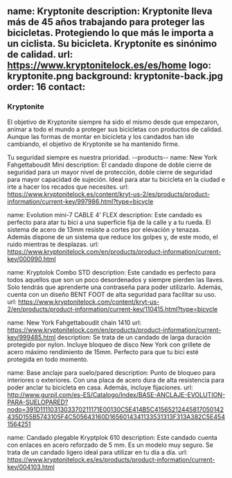 name: Kryptonite
description: Kryptonite lleva más de 45 años trabajando para proteger las bicicletas. Protegiendo lo que más le importa a un ciclista. Su bicicleta. Kryptonite es sinónimo de calidad. 
url: https://www.kryptonitelock.es/es/home
logo: kryptonite.png
background: kryptonite-back.jpg
order: 16
contact: 
----
### Kryptonite
El objetivo de Kryptonite siempre ha sido el mismo desde que empezaron, animar a todo el mundo a proteger sus bicicletas con productos de calidad. Aunque las formas de montar en bicicleta y los candados han ido cambiando, el objetivo de Kryptonite se ha mantenido firme.

Tu seguridad siempre es nuestra prioridad.
--products--
name: New York Fahgettaboudit Mini
description: El candado dispone de doble cierre de seguridad para un mayor nivel de protección, doble cierre de seguridad para mayor capacidad de sujeción. Ideal para atar tu bicicleta en la ciudad e irte a hacer los recados que necesites.
url: https://www.kryptonitelock.es/content/kryt-us-2/es/products/product-information/current-key/997986.html?type=bicycle

name: Evolution mini-7 CABLE 4’ FLEX
description: Este candado es perfecto para atar tu bici a una superficie fija de la calle y a tu rueda. El sistema de acero de 13mm resiste a cortes por elevación y tenazas. Además dispone de un sistema que reduce los golpes y, de este modo, el ruido mientras te desplazas.
url: https://www.kryptonitelock.com/en/products/product-information/current-key/000990.html

name: Kryptolok Combo STD
description: Este candado es perfecto para todos aquellos que son un poco desordenados y siempre pierden las llaves. Solo tendrás que aprenderte una contraseña para poder utilizarlo. Además, cuenta con un diseño BENT FOOT de alta seguridad para facilitar su uso. 
url: https://www.kryptonitelock.com/content/kryt-us-2/en/products/product-information/current-key/110415.html?type=bicycle

name: New York Fahgettaboudit chain 1410
url: https://www.kryptonitelock.com/en/products/product-information/current-key/999485.html
description: Se trata de un candado de larga duración protegido por nylon. Incluye bloqueo de disco New York con grillete de acero máximo rendimiento de 15mm. Perfecto para que tu bici esté protegida en todo momento.

name: Base anclaje para suelo/pared
description: Punto de bloqueo para interiores o exteriores. Con una placa de acero dura de alta resistencia para poder anclar tu bicicleta en casa. Además, incluye fijaciones. 
url: http://www.gurpil.com/es-ES/Catalogo/Index/BASE-ANCLAJE-EVOLUTION-PARA-SUELOPARED?nodo=391D1111031303370211171E00130C5E414B5C41565212445817050142435D155B5743105F4C505643160D1656014341133531313F313A382C5E4541564251

name: Candado plegable Kryptplok 610
description: Este candado cuenta con enlaces en acero reforzado de 5 mm. Es un modelo muy seguro. Se trata de un candado ligero ideal para utilizar en tu día a día.
url: https://www.kryptonitelock.es/es/products/product-information/current-key/004103.html
